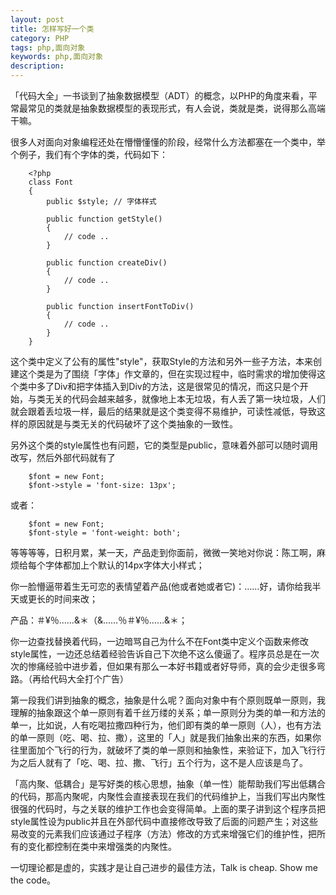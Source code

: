 ```yaml
---
layout: post
title: 怎样写好一个类
category: PHP
tags: php,面向对象
keywords: php,面向对象
description: 
---
```


「代码大全」一书谈到了抽象数据模型（ADT）的概念，以PHP的角度来看，平常最常见的类就是抽象数据模型的表现形式，有人会说，类就是类，说得那么高端干嘛。

很多人对面向对象编程还处在懵懵懂懂的阶段，经常什么方法都塞在一个类中，举个例子，我们有个字体的类，代码如下：

        <?php
        class Font
        {
            public $style; // 字体样式
        
            public function getStyle()
            {
                // code ..
            }
        
            public function createDiv()
            {
                // code ..
            }
        
            public function insertFontToDiv()
            {
                // code ..
            }
        }


这个类中定义了公有的属性"style"，获取Style的方法和另外一些子方法，本来创建这个类是为了围绕「字体」作文章的，但在实现过程中，临时需求的增加使得这个类中多了Div和把字体插入到Div的方法，这是很常见的情况，而这只是个开始，与类无关的代码会越来越多，就像地上本无垃圾，有人丢了第一块垃圾，人们就会跟着丢垃圾一样，最后的结果就是这个类变得不易维护，可读性减低，导致这样的原因就是与类无关的代码破坏了这个类抽象的一致性。

另外这个类的style属性也有问题，它的类型是public，意味着外部可以随时调用改写，然后外部代码就有了

        $font = new Font;
        $font->style = 'font-size: 13px';


或者：

        $font = new Font;
        $font-style = 'font-weight: both';


等等等等，日积月累，某一天，产品走到你面前，微微一笑地对你说：陈工啊，麻烦给每个字体都加上个默认的14px字体大小样式；

你一脸懵逼带着生无可恋的表情望着产品(他或者她或者它)：……好，请你给我半天或更长的时间来改；

产品：＃¥％……&amp;＊（&amp;……％＃¥％……&amp;＊；

你一边查找替换着代码，一边暗骂自己为什么不在Font类中定义个函数来修改style属性，一边还总结着经验告诉自己下次绝不这么傻逼了。程序员总是在一次次的惨痛经验中进步着，但如果有那么一本好书籍或者好导师，真的会少走很多弯路。（再给代码大全打个广告）

第一段我们讲到抽象的概念，抽象是什么呢？面向对象中有个原则既单一原则，我理解的抽象跟这个单一原则有着千丝万缕的关系；单一原则分为类的单一和方法的单一，比如说，人有吃喝拉撒四种行为，他们即有类的单一原则（人），也有方法的单一原则（吃、喝、拉、撒），这里的「人」就是我们抽象出来的东西，如果你往里面加个飞行的行为，就破坏了类的单一原则和抽象性，来验证下，加入飞行行为之后人就有了「吃、喝、拉、撒、飞行」五个行为，这不是人应该是鸟了。

「高内聚、低耦合」是写好类的核心思想，抽象（单一性）能帮助我们写出低耦合的代码，那高内聚呢，内聚性会直接表现在我们的代码维护上，当我们写出内聚性很强的代码时，与之关联的维护工作也会变得简单。上面的栗子讲到这个程序员把style属性设为public并且在外部代码中直接修改导致了后面的问题产生；对这些易改变的元素我们应该通过子程序（方法）修改的方式来增强它们的维护性，把所有的变化都控制在类中来增强类的内聚性。

一切理论都是虚的，实践才是让自己进步的最佳方法，Talk is cheap. Show me the code。


